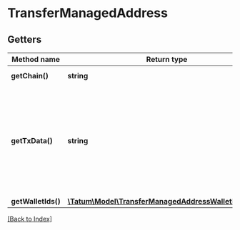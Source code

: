 # TransferManagedAddress

## Getters

Method name | Return type | Description | Notes
------------ | ------------- | ------------- | -------------
**getChain()** | **string** | Blockchain to work on |
**getTxData()** | **string** | Hex serialized data representing transaction, which should be signed using one of the managed wallets. |
**getWalletIds()** | [**\Tatum\Model\TransferManagedAddressWalletIdsInner[]**](TransferManagedAddressWalletIdsInner.md) |  |

[[Back to Index]](../index.md)

